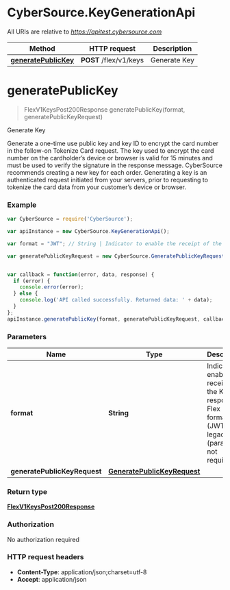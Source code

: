 # CyberSource.KeyGenerationApi

All URIs are relative to *https://apitest.cybersource.com*

Method | HTTP request | Description
------------- | ------------- | -------------
[**generatePublicKey**](KeyGenerationApi.md#generatePublicKey) | **POST** /flex/v1/keys | Generate Key


<a name="generatePublicKey"></a>
# **generatePublicKey**
> FlexV1KeysPost200Response generatePublicKey(format, generatePublicKeyRequest)

Generate Key

Generate a one-time use public key and key ID to encrypt the card number in the follow-on Tokenize Card request. The key used to encrypt the card number on the cardholder’s device or browser is valid for 15 minutes and must be used to verify the signature in the response message. CyberSource recommends creating a new key for each order. Generating a key is an authenticated request initiated from your servers, prior to requesting to tokenize the card data from your customer’s device or browser.

### Example
```javascript
var CyberSource = require('CyberSource');

var apiInstance = new CyberSource.KeyGenerationApi();

var format = "JWT"; // String | Indicator to enable the receipt of the Keys response in Flex 11+ format (JWT) or legacy (parameter not required)

var generatePublicKeyRequest = new CyberSource.GeneratePublicKeyRequest(); // GeneratePublicKeyRequest | 


var callback = function(error, data, response) {
  if (error) {
    console.error(error);
  } else {
    console.log('API called successfully. Returned data: ' + data);
  }
};
apiInstance.generatePublicKey(format, generatePublicKeyRequest, callback);
```

### Parameters

Name | Type | Description  | Notes
------------- | ------------- | ------------- | -------------
 **format** | **String**| Indicator to enable the receipt of the Keys response in Flex 11+ format (JWT) or legacy (parameter not required) | [default to JWT]
 **generatePublicKeyRequest** | [**GeneratePublicKeyRequest**](GeneratePublicKeyRequest.md)|  | 

### Return type

[**FlexV1KeysPost200Response**](FlexV1KeysPost200Response.md)

### Authorization

No authorization required

### HTTP request headers

 - **Content-Type**: application/json;charset=utf-8
 - **Accept**: application/json

